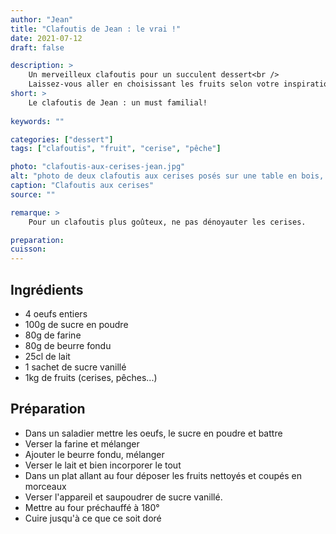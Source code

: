 ```yaml
---
author: "Jean"
title: "Clafoutis de Jean : le vrai !"
date: 2021-07-12
draft: false

description: >
    Un merveilleux clafoutis pour un succulent dessert<br />
    Laissez-vous aller en choisissant les fruits selon votre inspiration.
short: >
    Le clafoutis de Jean : un must familial!
    
keywords: ""

categories: ["dessert"]
tags: ["clafoutis", "fruit", "cerise", "pêche"]

photo: "clafoutis-aux-cerises-jean.jpg"
alt: "photo de deux clafoutis aux cerises posés sur une table en bois, avec un bol contenant quelques cerises."
caption: "Clafoutis aux cerises"
source: ""

remarque: >
    Pour un clafoutis plus goûteux, ne pas dénoyauter les cerises.

preparation: 
cuisson: 
---
```



## Ingrédients
- 4 oeufs entiers
- 100g de sucre en poudre
- 80g de farine
- 80g de beurre fondu
- 25cl de lait
- 1 sachet de sucre vanillé
- 1kg de fruits (cerises, pêches...)
## Préparation
- Dans un saladier mettre les oeufs, le sucre en poudre et battre
- Verser la farine et mélanger
- Ajouter le beurre fondu, mélanger
- Verser le lait et bien incorporer le tout
- Dans un plat allant au four déposer les fruits nettoyés et coupés en morceaux
- Verser l'appareil et saupoudrer de sucre vanillé.
- Mettre au four préchauffé à 180° 
- Cuire jusqu'à ce que ce soit doré

